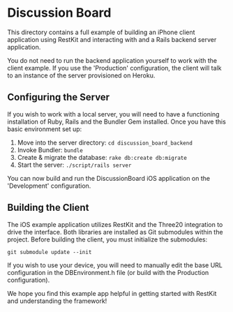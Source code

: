Discussion Board
================

This directory contains a full example of building an
iPhone client application using RestKit and interacting
with and a Rails backend server application.

You do not need to run the backend application yourself
to work with the client example. If you use the 'Production'
configuration, the client will talk to an instance of the
server provisioned on Heroku.

Configuring the Server
----------------------

If you wish to work with a local server, you will need to
have a functioning installation of Ruby, Rails and the Bundler
Gem installed. Once you have this basic environment set up:

1. Move into the server directory: 
  `cd discussion_board_backend`
1. Invoke Bundler:
  `bundle`  
1. Create & migrate the database:
  `rake db:create db:migrate`  
1. Start the server:
  `./script/rails server`

You can now build and run the DiscussionBoard iOS application
on the 'Development' configuration.

Building the Client
-------------------

The iOS example application utilizes RestKit and the Three20
integration to drive the interface. Both libraries are installed
as Git submodules within the project. Before building the client,
you must initialize the submodules:

`git submodule update --init`

If you wish to use your device, you will need to manually edit the
base URL configuration in the DBEnvironment.h file (or build with 
the Production configuration).

We hope you find this example app helpful in getting started with
RestKit and understanding the framework!
